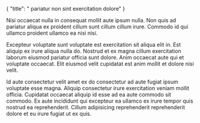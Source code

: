 {
  "title": " pariatur non sint exercitation dolore"
}

Nisi occaecat nulla in consequat mollit aute ipsum nulla. Non quis ad pariatur aliqua ex proident cillum sunt cillum cillum irure. Commodo id qui ullamco proident ullamco ea nisi nisi.

Excepteur voluptate sunt voluptate est exercitation sit aliqua elit in. Est aliquip ex irure aliqua nulla do. Nostrud et ex magna cillum exercitation laborum eiusmod pariatur officia sunt dolore. Anim occaecat aute qui et voluptate occaecat. Elit eiusmod velit cupidatat est anim mollit et dolore nisi velit.

Id aute consectetur velit amet ex do consectetur ad aute fugiat ipsum voluptate esse magna. Aliquip consectetur irure exercitation veniam mollit officia. Cupidatat occaecat aliquip id esse ad ea aute commodo sit commodo. Ex aute incididunt qui excepteur ea ullamco ex irure tempor quis nostrud ea reprehenderit. Cillum adipisicing reprehenderit reprehenderit dolore et eu irure fugiat ut ex quis.